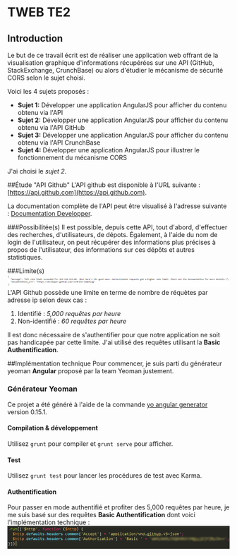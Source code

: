 # TWEB TE2
## Introduction
Le but de ce travail écrit est de réaliser une application web offrant de la visualisation graphique d'informations récupérées sur une API (GitHub, StackExchange, CrunchBase) ou alors d'étudier le mécanisme de sécurité CORS selon le sujet choisi.

Voici les 4 sujets proposés :

- **Sujet 1:** Développer une application AngularJS pour afficher du contenu obtenu via l'API 
- **Sujet 2:** Développer une application AngularJS pour afficher du contenu obtenu via l'API GitHub
- **Sujet 3:** Développer une application AngularJS pour afficher du contenu obtenu via l'API CrunchBase
- **Sujet 4:** Développer une application AngularJS pour illustrer le fonctionnement du mécanisme CORS

J'ai choisi le *sujet 2*.

##Étude "API Github"
L'API github est disponible à l'URL suivante : [https://api.github.com](https://api.github.com).

La documentation complète de l'API peut être visualisé à l'adresse suivante : [Documentation Developper](https://developer.github.com/v3/).

###Possibilitée(s)
Il est possible, depuis cette API, tout d'abord, d'effectuer des recherches, d'utilisateurs, de dépots. Également, à l'aide du nom de login de l'utilisateur, on peut récupérer des informations plus précises à propos de l'utilisateur, des informations sur ces dépôts et autres statistiques.

###Limite(s)
![Limite API](doc/img/limit.png)
L'API Github possède une limite en terme de nombre de réquètes par adresse ip selon deux cas :

1. Identifié : *5,000 requêtes par heure*
2. Non-identifié : *60 requêtes par heure*  

Il est donc nécessaire de s'authentifier pour que notre application ne soit pas handicapée par cette limite. J'ai utilisé des requêtes utilisant la **Basic Authentification**.

##Implémentation technique
Pour commencer, je suis parti du générateur yeoman **Angular** proposé par la team Yeoman justement.

### Générateur Yeoman 
Ce projet a été généré à l'aide de la commande [yo angular generator](https://github.com/yeoman/generator-angular)
version 0.15.1.
#### Compilation & développement

Utilisez `grunt` pour compiler et  `grunt serve` pour afficher.

#### Test

Utilisez `grunt test` pour lancer les procédures de test avec Karma.

#### Authentification
Pour passer en mode authentifié et profiter des 5,000 requêtes par heure, je me suis basé sur des requêtes **Basic Authentification** dont voici l'implémentation technique :
![Basic Auth](doc/img/auth.png)


